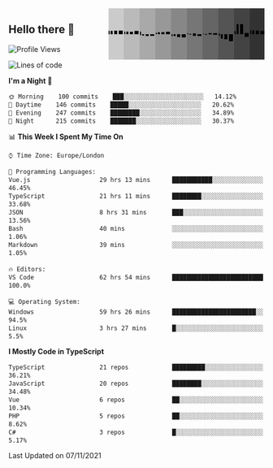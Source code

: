 <img width="307" align="right" src="https://raw.githubusercontent.com/SubZtep/SubZtep/master/assets/eq1.gif"/>

## Hello there 👋

<!--START_SECTION:waka-->
![Profile Views](http://img.shields.io/badge/Profile%20Views-33-blue)

![Lines of code](https://img.shields.io/badge/From%20Hello%20World%20I%27ve%20Written-1.5%20million%20lines%20of%20code-blue)

**I'm a Night 🦉** 

```text
🌞 Morning    100 commits    ███░░░░░░░░░░░░░░░░░░░░░░   14.12% 
🌆 Daytime    146 commits    █████░░░░░░░░░░░░░░░░░░░░   20.62% 
🌃 Evening    247 commits    ████████░░░░░░░░░░░░░░░░░   34.89% 
🌙 Night      215 commits    ███████░░░░░░░░░░░░░░░░░░   30.37%

```


📊 **This Week I Spent My Time On** 

```text
⌚︎ Time Zone: Europe/London

💬 Programming Languages: 
Vue.js                   29 hrs 13 mins      ███████████░░░░░░░░░░░░░░   46.45% 
TypeScript               21 hrs 11 mins      ████████░░░░░░░░░░░░░░░░░   33.68% 
JSON                     8 hrs 31 mins       ███░░░░░░░░░░░░░░░░░░░░░░   13.56% 
Bash                     40 mins             ░░░░░░░░░░░░░░░░░░░░░░░░░   1.06% 
Markdown                 39 mins             ░░░░░░░░░░░░░░░░░░░░░░░░░   1.05%

🔥 Editors: 
VS Code                  62 hrs 54 mins      █████████████████████████   100.0%

💻 Operating System: 
Windows                  59 hrs 26 mins      ███████████████████████░░   94.5% 
Linux                    3 hrs 27 mins       █░░░░░░░░░░░░░░░░░░░░░░░░   5.5%

```

**I Mostly Code in TypeScript** 

```text
TypeScript               21 repos            █████████░░░░░░░░░░░░░░░░   36.21% 
JavaScript               20 repos            ████████░░░░░░░░░░░░░░░░░   34.48% 
Vue                      6 repos             ██░░░░░░░░░░░░░░░░░░░░░░░   10.34% 
PHP                      5 repos             ██░░░░░░░░░░░░░░░░░░░░░░░   8.62% 
C#                       3 repos             █░░░░░░░░░░░░░░░░░░░░░░░░   5.17%

```



 Last Updated on 07/11/2021
<!--END_SECTION:waka-->
